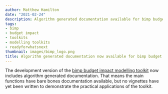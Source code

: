 ```yaml
---
author: Matthew Hamilton
date: "2021-02-24"
description: Algorithm generated documentation available for bimp budget impact modelling toolkit.
tags:
- bimp
- budget impact
- toolkits
- modelling toolkits
- readyforwhatsnext
thumbnail: images/bimp_logo.png
title: Algorithm generated documentation now available for bimp budget impact modelling toolkit.
---
```


The development version of the [bimp budget impact modelling toolkit](https://ready4-dev.github.io/bimp/) now includes algorithm generated documentation. That means the main functions have bare bones documentation available, but no vignettes have yet been written to demonstrate the practical applications of the toolkit.


